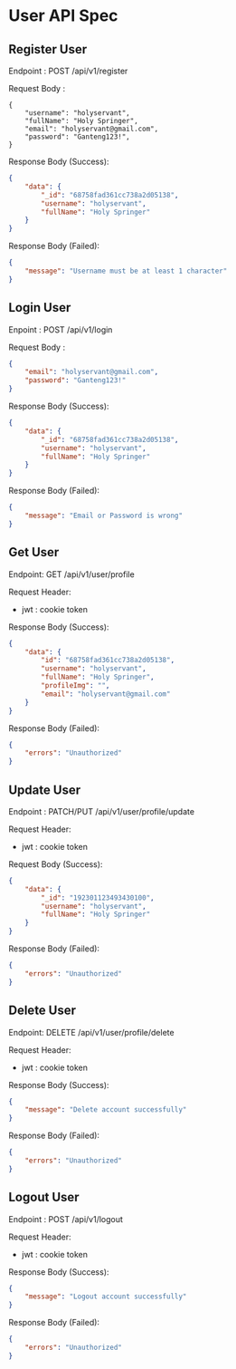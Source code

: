 # User API Spec

## Register User

Endpoint : POST /api/v1/register

Request Body :

```jsonc
{
    "username": "holyservant",
    "fullName": "Holy Springer",
    "email": "holyservant@gmail.com",
    "password": "Ganteng123!",
}
```

Response Body (Success):

```json
{
    "data": {
        "_id": "68758fad361cc738a2d05138",
        "username": "holyservant",
        "fullName": "Holy Springer"
    }
}
```

Response Body (Failed):

```json
{
    "message": "Username must be at least 1 character"
}
```

## Login User

Enpoint : POST /api/v1/login

Request Body :

```json
{
    "email": "holyservant@gmail.com",
    "password": "Ganteng123!"
}
```

Response Body (Success):

```json
{
    "data": {
        "_id": "68758fad361cc738a2d05138",
        "username": "holyservant",
        "fullName": "Holy Springer"
    }
}
```

Response Body (Failed):

```json
{
    "message": "Email or Password is wrong"
}
```

## Get User

Endpoint: GET /api/v1/user/profile

Request Header:

- jwt : cookie token

Response Body (Success):

```json
{
    "data": {
        "id": "68758fad361cc738a2d05138",
        "username": "holyservant",
        "fullName": "Holy Springer",
        "profileImg": "",
        "email": "holyservant@gmail.com"
    }
}
```

Response Body (Failed):

```json
{
    "errors": "Unauthorized"
}
```

## Update User

Endpoint : PATCH/PUT /api/v1/user/profile/update

Request Header:

- jwt : cookie token

Request Body (Success):

```json
{
    "data": {
        "_id": "192301123493430100",
        "username": "holyservant",
        "fullName": "Holy Springer"
    }
}
```

Response Body (Failed):

```json
{
    "errors": "Unauthorized"
}
```

## Delete User

Endpoint: DELETE /api/v1/user/profile/delete

Request Header:

- jwt : cookie token

Response Body (Success):

```json
{
    "message": "Delete account successfully"
}
```

Response Body (Failed):

```json
{
    "errors": "Unauthorized"
}
```

## Logout User

Endpoint : POST /api/v1/logout

Request Header:

- jwt : cookie token

Response Body (Success):

```json
{
    "message": "Logout account successfully"
}
```

Response Body (Failed):

```json
{
    "errors": "Unauthorized"
}
```
